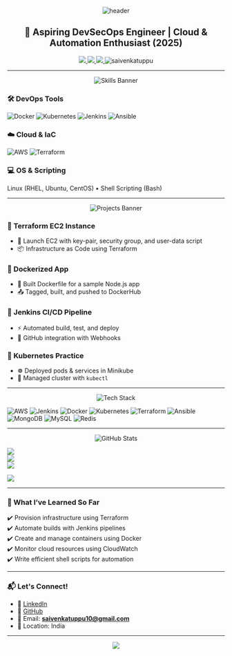 <!-- Header -->
<p align="center">
  <img src="https://capsule-render.vercel.app/api?type=waving&color=0:0f2027,100:2c5364&height=140&section=header&text=Hi%20👋%2C%20I'm%20Saivenkat%20Uppu!&fontSize=40&fontColor=FFFFFF&animation=fadeIn" alt="header"/>
</p>

<h2 align="center">🚀 Aspiring DevSecOps Engineer | Cloud & Automation Enthusiast (2025)</h2>

<p align="center">
  <a href="https://linkedin.com/in/saivenkatuppu" target="_blank">
    <img src="https://img.shields.io/badge/LinkedIn-%230077B5.svg?style=for-the-badge&logo=linkedin&logoColor=white"/>
  </a>
  <a href="mailto:saivenkatuppu10@gmail.com">
    <img src="https://img.shields.io/badge/Email-D14836.svg?style=for-the-badge&logo=gmail&logoColor=white"/>
  </a>
  <a href="https://github.com/saivenkatuppu" target="_blank">
    <img src="https://img.shields.io/badge/GitHub-%23121011.svg?style=for-the-badge&logo=github&logoColor=white"/>
  </a>
  <img src="https://komarev.com/ghpvc/?username=saivenkatuppu&label=Profile%20Views&color=red&style=flat" alt="saivenkatuppu" />
</p>

---

<!-- Skills Banner -->
<p align="center">
  <img src="https://capsule-render.vercel.app/api?section=header&type=waving&color=0:1f1c2c,100:928dab&height=80&text=🚀 Skills & Tools" alt="Skills Banner"/>
</p>

### 🛠️ DevOps Tools
![Docker](https://img.shields.io/badge/Docker-%230db7ed?style=for-the-badge&logo=docker&logoColor=white) 
![Kubernetes](https://img.shields.io/badge/Kubernetes-%23326ce5?style=for-the-badge&logo=kubernetes&logoColor=white) 
![Jenkins](https://img.shields.io/badge/Jenkins-%232C5263?style=for-the-badge&logo=jenkins&logoColor=white) 
![Ansible](https://img.shields.io/badge/Ansible-%231A1918?style=for-the-badge&logo=ansible&logoColor=white)

### ☁️ Cloud & IaC
![AWS](https://img.shields.io/badge/AWS-%23FF9900?style=for-the-badge&logo=amazon-aws&logoColor=white) 
![Terraform](https://img.shields.io/badge/Terraform-%235835CC?style=for-the-badge&logo=terraform&logoColor=white)

### 💻 OS & Scripting
Linux (RHEL, Ubuntu, CentOS) • Shell Scripting (Bash)

---

<!-- Projects Banner -->
<p align="center">
  <img src="https://capsule-render.vercel.app/api?section=header&type=waving&color=0:0f2027,100:2c5364&height=80&text=📁 Projects" alt="Projects Banner"/>
</p>

### 🔹 Terraform EC2 Instance
- 🚀 Launch EC2 with key-pair, security group, and user-data script  
- 📦 Infrastructure as Code using Terraform  

### 🔹 Dockerized App
- 🐳 Built Dockerfile for a sample Node.js app  
- 📤 Tagged, built, and pushed to DockerHub  

### 🔹 Jenkins CI/CD Pipeline
- ⚡ Automated build, test, and deploy  
- 🔗 GitHub integration with Webhooks  

### 🔹 Kubernetes Practice
- ☸️ Deployed pods & services in Minikube  
- 🔧 Managed cluster with `kubectl`

---

<!-- Tech Stack -->
<p align="center">
  <img src="https://capsule-render.vercel.app/api/section?type=wave&color=0:2c5364,100:203a43&height=60&text=💻 Tech Stack" alt="Tech Stack"/>
</p>

![AWS](https://img.shields.io/badge/AWS-%23FF9900.svg?style=for-the-badge&logo=amazon-aws&logoColor=white) 
![Jenkins](https://img.shields.io/badge/jenkins-%232C5263.svg?style=for-the-badge&logo=jenkins&logoColor=white) 
![Docker](https://img.shields.io/badge/docker-%230db7ed.svg?style=for-the-badge&logo=docker&logoColor=white) 
![Kubernetes](https://img.shields.io/badge/kubernetes-%23326ce5.svg?style=for-the-badge&logo=kubernetes&logoColor=white) 
![Terraform](https://img.shields.io/badge/terraform-%235835CC.svg?style=for-the-badge&logo=terraform&logoColor=white) 
![Ansible](https://img.shields.io/badge/ansible-%231A1918.svg?style=for-the-badge&logo=ansible&logoColor=white)  
![MongoDB](https://img.shields.io/badge/MongoDB-%234ea94b.svg?style=for-the-badge&logo=mongodb&logoColor=white) 
![MySQL](https://img.shields.io/badge/mysql-4479A1.svg?style=for-the-badge&logo=mysql&logoColor=white) 
![Redis](https://img.shields.io/badge/redis-%23DD0031.svg?style=for-the-badge&logo=redis&logoColor=white) 

---

<!-- GitHub Stats -->
<p align="center">
  <img src="https://capsule-render.vercel.app/api/section?type=waving&color=0:1f1c2c,100:928dab&height=60&text=📊 GitHub Stats" alt="GitHub Stats"/>
</p>

![](https://github-readme-stats.vercel.app/api?username=saivenkatuppu&theme=dark&hide_border=false&include_all_commits=false&count_private=false)<br/>
![](https://nirzak-streak-stats.vercel.app/?user=saivenkatuppu&theme=dark&hide_border=false)<br/>
![](https://github-readme-stats.vercel.app/api/top-langs/?username=saivenkatuppu&theme=dark&hide_border=false&include_all_commits=false&count_private=false&layout=compact)

[![](https://visitcount.itsvg.in/api?id=saivenkatuppu&icon=0&color=FF0000)](https://visitcount.itsvg.in)

---

### 🧠 What I’ve Learned So Far
✔️ Provision infrastructure using Terraform  
✔️ Automate builds with Jenkins pipelines  
✔️ Create and manage containers using Docker  
✔️ Monitor cloud resources using CloudWatch  
✔️ Write efficient shell scripts for automation  

---

### 📬 Let's Connect!
- 🔗 [LinkedIn](https://linkedin.com/in/saivenkatuppu)  
- 📂 [GitHub](https://github.com/saivenkatuppu)  
- 📧 Email: **saivenkatuppu10@gmail.com**  
- 📍 Location: India  

---

<!-- Footer -->
<p align="center">
  <img src="https://capsule-render.vercel.app/api?section=footer&type=waving&color=0:0f2027,100:2c5364&height=100"/>
</p>
